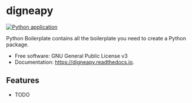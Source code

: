 # digneapy


[![Python application](https://github.com/amarrerod/digneapy/actions/workflows/python-app.yml/badge.svg)](https://github.com/amarrerod/digneapy/actions/workflows/python-app.yml)



Python Boilerplate contains all the boilerplate you need to create a Python package.


* Free software: GNU General Public License v3
* Documentation: https://digneapy.readthedocs.io.


Features
--------

* TODO
